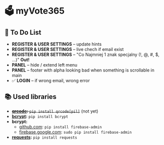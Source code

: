 # 🗳 myVote365

## 📝 To Do List

- **REGISTER & USER SETTINGS** – update hints
- **REGISTER & USER SETTINGS** – live chech if email exist
- **REGISTER & USER SETTINGS** – "Co Najmniej 1 znak specjalny (!, @, #, $, …)" **Out!**
- **PANEL** – hide / extend left menu
- **PANEL** – footer with alpha looking bad when something is scrollable in main
- ✅ **LOGIN** – if wrong email, wrong error

## 📚 Used libraries

- ~~**[qrcode](https://pypi.org/project/qrcode/):** `pip install qrcode[pil]`~~ (not yet)
- **[bcrypt](https://pypi.org/project/bcrypt/):** `pip install bcrypt`
- **bcrypt:**
  - [github.com](https://github.com/firebase/firebase-admin-python): `pip install firebase-admin`
  - [firebase.google.com](https://firebase.google.com/docs/admin/setup/): `sudo pip install firebase-admin`
- **[requests](https://pypi.org/project/bcrypt/):** `pip install requests`
